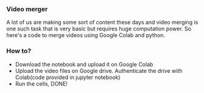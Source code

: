 ### Video merger
A lot of us are making some sort of content these days and video merging is one such task that is very basic but requires huge computation power. So here's a code to merge videos using Google Colab and python. 

### How to?
- Download the notebook and upload it on Google Colab
- Upload the video files on Google drive. Authenticate the drive with Colab(code provided in jupyter notebook)
- Run the cells, DONE!
